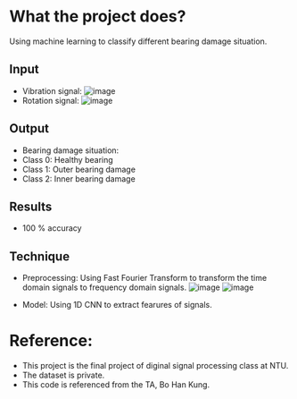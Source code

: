 # What the project does?
Using machine learning to classify different bearing damage situation.
## Input
* Vibration signal:
  ![image](https://github.com/NTU-Chiu/ML_Projects/assets/91785016/21accb61-b85e-4794-93a1-9e3a4f07e992)
* Rotation signal:
  ![image](https://github.com/NTU-Chiu/ML_Projects/assets/91785016/6fb34b07-77d0-467f-8ae2-8e70aea8549f)

## Output
* Bearing damage situation:
* Class 0: Healthy bearing
* Class 1: Outer bearing damage
* Class 2: Inner bearing damage
## Results
* 100 % accuracy
## Technique
* Preprocessing:
  Using Fast Fourier Transform to transform the time domain signals to frequency domain signals.
  ![image](https://github.com/NTU-Chiu/ML_Projects/assets/91785016/9da3af00-4f42-430c-89b5-2290ae2cd605)
  ![image](https://github.com/NTU-Chiu/ML_Projects/assets/91785016/cf377d8c-832c-4e4b-be39-7ba0f876b919)

* Model:
  Using 1D CNN to extract fearures of signals.

# Reference:
* This project is the final project of diginal signal processing class at NTU.
* The dataset is private.
* This code is referenced from the TA, Bo Han Kung.

